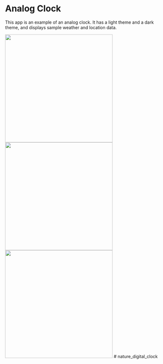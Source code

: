# Analog Clock

This app is an example of an analog clock.
It has a light theme and a dark theme, and displays sample weather and location data.

<img src='analog.gif' width='350'>

<img src='analog_dark.png' width='350'>

<img src='analog_light.png' width='350'>
# nature_digital_clock
